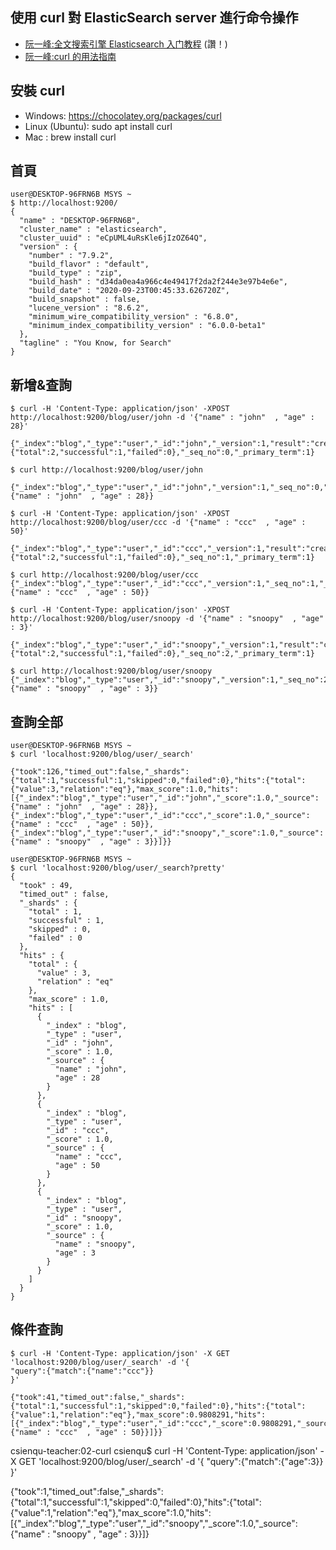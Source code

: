 ## 使用 curl 對 ElasticSearch server 進行命令操作

* [阮一峰:全文搜索引擎 Elasticsearch 入门教程](https://www.ruanyifeng.com/blog/2017/08/elasticsearch.html) (讚！)
* [阮一峰:curl 的用法指南](http://www.ruanyifeng.com/blog/2019/09/curl-reference.html)

## 安裝 curl

* Windows: https://chocolatey.org/packages/curl
* Linux (Ubuntu): sudo apt install curl
* Mac : brew install curl

## 首頁

```
user@DESKTOP-96FRN6B MSYS ~
$ http://localhost:9200/
{
  "name" : "DESKTOP-96FRN6B",
  "cluster_name" : "elasticsearch",
  "cluster_uuid" : "eCpUML4uRsKle6jIzOZ64Q",
  "version" : {
    "number" : "7.9.2",
    "build_flavor" : "default",
    "build_type" : "zip",
    "build_hash" : "d34da0ea4a966c4e49417f2da2f244e3e97b4e6e",
    "build_date" : "2020-09-23T00:45:33.626720Z",
    "build_snapshot" : false,
    "lucene_version" : "8.6.2",
    "minimum_wire_compatibility_version" : "6.8.0",
    "minimum_index_compatibility_version" : "6.0.0-beta1"
  },
  "tagline" : "You Know, for Search"
}

```

## 新增&查詢

```
$ curl -H 'Content-Type: application/json' -XPOST http://localhost:9200/blog/user/john -d '{"name" : "john"  , "age" : 28}'

{"_index":"blog","_type":"user","_id":"john","_version":1,"result":"created","_shards":{"total":2,"successful":1,"failed":0},"_seq_no":0,"_primary_term":1}

$ curl http://localhost:9200/blog/user/john

{"_index":"blog","_type":"user","_id":"john","_version":1,"_seq_no":0,"_primary_term":1,"found":true,"_source":{"name" : "john"  , "age" : 28}}

$ curl -H 'Content-Type: application/json' -XPOST http://localhost:9200/blog/user/ccc -d '{"name" : "ccc"  , "age" : 50}'

{"_index":"blog","_type":"user","_id":"ccc","_version":1,"result":"created","_shards":{"total":2,"successful":1,"failed":0},"_seq_no":1,"_primary_term":1}

$ curl http://localhost:9200/blog/user/ccc
{"_index":"blog","_type":"user","_id":"ccc","_version":1,"_seq_no":1,"_primary_term":1,"found":true,"_source":{"name" : "ccc"  , "age" : 50}}

$ curl -H 'Content-Type: application/json' -XPOST http://localhost:9200/blog/user/snoopy -d '{"name" : "snoopy"  , "age" : 3}'

{"_index":"blog","_type":"user","_id":"snoopy","_version":1,"result":"created","_shards":{"total":2,"successful":1,"failed":0},"_seq_no":2,"_primary_term":1}

$ curl http://localhost:9200/blog/user/snoopy
{"_index":"blog","_type":"user","_id":"snoopy","_version":1,"_seq_no":2,"_primary_term":1,"found":true,"_source":{"name" : "snoopy"  , "age" : 3}}
```

## 查詢全部

```
user@DESKTOP-96FRN6B MSYS ~
$ curl 'localhost:9200/blog/user/_search'

{"took":126,"timed_out":false,"_shards":{"total":1,"successful":1,"skipped":0,"failed":0},"hits":{"total":{"value":3,"relation":"eq"},"max_score":1.0,"hits":[{"_index":"blog","_type":"user","_id":"john","_score":1.0,"_source":{"name" : "john"  , "age" : 28}},{"_index":"blog","_type":"user","_id":"ccc","_score":1.0,"_source":{"name" : "ccc"  , "age" : 50}},{"_index":"blog","_type":"user","_id":"snoopy","_score":1.0,"_source":{"name" : "snoopy"  , "age" : 3}}]}}

user@DESKTOP-96FRN6B MSYS ~
$ curl 'localhost:9200/blog/user/_search?pretty'
{
  "took" : 49,
  "timed_out" : false,
  "_shards" : {
    "total" : 1,
    "successful" : 1,
    "skipped" : 0,
    "failed" : 0
  },
  "hits" : {
    "total" : {
      "value" : 3,
      "relation" : "eq"
    },
    "max_score" : 1.0,
    "hits" : [
      {
        "_index" : "blog",
        "_type" : "user",
        "_id" : "john",
        "_score" : 1.0,
        "_source" : {
          "name" : "john",
          "age" : 28
        }
      },
      {
        "_index" : "blog",
        "_type" : "user",
        "_id" : "ccc",
        "_score" : 1.0,
        "_source" : {
          "name" : "ccc",
          "age" : 50
        }
      },
      {
        "_index" : "blog",
        "_type" : "user",
        "_id" : "snoopy",
        "_score" : 1.0,
        "_source" : {
          "name" : "snoopy",
          "age" : 3
        }
      }
    ]
  }
}

```

## 條件查詢

```
$ curl -H 'Content-Type: application/json' -X GET 'localhost:9200/blog/user/_search' -d '{
"query":{"match":{"name":"ccc"}}
}'

{"took":41,"timed_out":false,"_shards":{"total":1,"successful":1,"skipped":0,"failed":0},"hits":{"total":{"value":1,"relation":"eq"},"max_score":0.9808291,"hits":[{"_index":"blog","_type":"user","_id":"ccc","_score":0.9808291,"_source":{"name" : "ccc"  , "age" : 50}}]}}

```


csienqu-teacher:02-curl csienqu$ curl -H 'Content-Type: application/json' -X GET 'localhost:9200/blog/user/_search' -d '{
"query":{"match":{"age":3}}
}'


{"took":1,"timed_out":false,"_shards":{"total":1,"successful":1,"skipped":0,"failed":0},"hits":{"total":{"value":1,"relation":"eq"},"max_score":1.0,"hits":[{"_index":"blog","_type":"user","_id":"snoopy","_score":1.0,"_source":{"name" : "snoopy"  , "age" : 3}}]}
